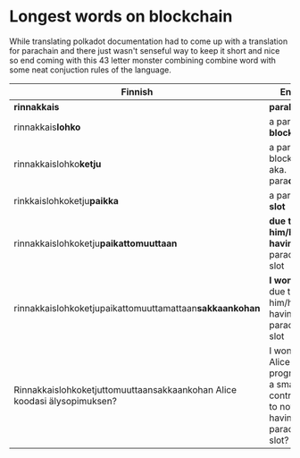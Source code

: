 # Longest words on blockchain
While translating polkadot documentation had to come up with a translation for parachain and there just wasn't senseful way to keep it short and nice so 
end coming with this 43 letter monster combining combine word with some neat conjuction rules of the language.

| Finnish                                                                  | English                                                                           |
|--------------------------------------------------------------------------|-----------------------------------------------------------------------------------|
| **rinnakkais**                                                           | **parallel**                                                                      |
| rinnakkais**lohko**                                                      | a parallel **block**                                                              |
| rinnakkaislohko**ketju**                                                 | a parallel block**chain** aka. para**chain**                                      |
| rinkkaislohkoketju**paikka**                                             | a parachain **slot**                                                              |
| rinnakkaislohkoketju**paikattomuuttaan**                                 | **due to him/her not having** a parachain slot                                    |
| rinnakkaislohkoketjupaikattomuuttamattaan**sakkaankohan**                | **I wonder if,** due to him/her not having a parachain slot                       |
| Rinnakkaislohkoketjuttomuuttaansakkaankohan Alice koodasi älysopimuksen? | I wonder if Alice programmed a smart contract due to not having a parachain slot? |
